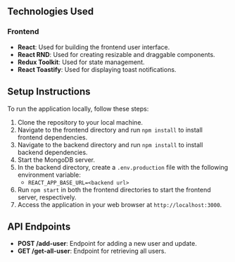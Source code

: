 

## Technologies Used

### Frontend
- **React**: Used for building the frontend user interface.
- **React RND**: Used for creating resizable and draggable components.
- **Redux Toolkit**: Used for state management.
- **React Toastify**: Used for displaying toast notifications.

## Setup Instructions

To run the application locally, follow these steps:

1. Clone the repository to your local machine.
2. Navigate to the frontend directory and run `npm install` to install frontend dependencies.
3. Navigate to the backend directory and run `npm install` to install backend dependencies.
4. Start the MongoDB server.
5. In the backend directory, create a `.env.production` file with the following environment variable:
   - `REACT_APP_BASE_URL=<backend url>`
6. Run `npm start` in both the frontend  directories to start the frontend server, respectively.
7. Access the application in your web browser at `http://localhost:3000`.

## API Endpoints

- **POST /add-user**: Endpoint for adding a new user and update.
- **GET /get-all-user**: Endpoint for retrieving all users.
